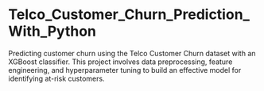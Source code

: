 # Telco_Customer_Churn_Prediction_With_Python
Predicting customer churn using the Telco Customer Churn dataset with an XGBoost classifier. This project involves data preprocessing, feature engineering, and hyperparameter tuning to build an effective model for identifying at-risk customers.
